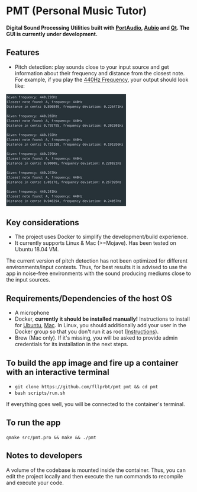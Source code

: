 # PMT (Personal Music Tutor)

#### Digital Sound Processing Utilities built with [PortAudio](https://github.com/PortAudio/portaudio), [Aubio](https://github.com/aubio/aubio) and [Qt](https://github.com/qt). The GUI is currently under development.

## Features

* Pitch detection: play sounds close to your input source and get information about their frequency and distance from the closest note. For example, if you play the [440Hz Frequency](https://www.youtube.com/watch?v=xGXYFJmvIvk&ab_channel=dalesnale), your output should look like:

![pitchDetectionExample](docs/pitchDetection.png)

## Key considerations

* The project uses Docker to simplify the development/build experience.
* It currently supports Linux & Mac (>=Mojave). Has been tested on Ubuntu 18.04 VM.

The current version of pitch detection has not been optimized for different environments/input contexts. Thus, for best results it is advised to use the app in noise-free environments with the sound producing mediums close to the input sources. 

## Requirements/Dependencies of the host OS

* A microphone
* Docker, **currently it should be installed manually!** Instructions to install for [Ubuntu](https://docs.docker.com/engine/install/ubuntu/), [Mac](https://docs.docker.com/docker-for-mac/install/). In Linux, you should additionally add your user in the Docker group so that you don't run it as root ([Instructions](https://stackoverflow.com/a/48957722/4129614)).
* Brew (Mac only). If it's missing, you will be asked to provide admin credentials for its installation in the next steps.

## To build the app image and fire up a container with an interactive terminal

* `git clone https://github.com/fllprbt/pmt pmt && cd pmt`
* `bash scripts/run.sh`

If everything goes well, you will be connected to the container's terminal.

## To run the app

`qmake src/pmt.pro && make && ./pmt`

## Notes to developers

A volume of the codebase is mounted inside the container. Thus, you can edit the project locally and then execute the run commands to recompile and execute your code.
